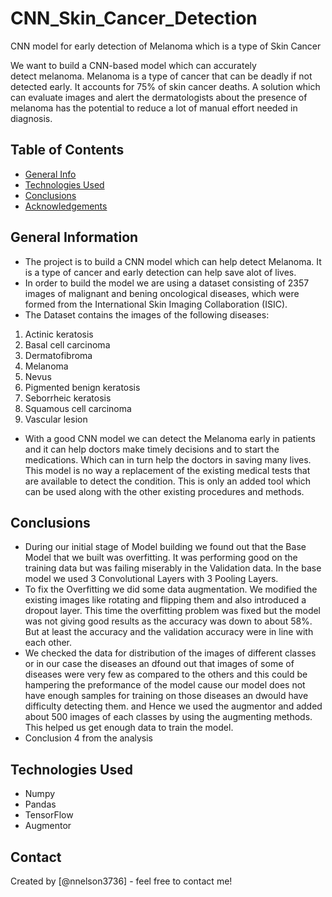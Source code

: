 # CNN_Skin_Cancer_Detection
CNN model for early detection of Melanoma which is a type of Skin Cancer

We want to build a CNN-based model which can accurately detect melanoma. Melanoma is a type of cancer that can be deadly if not detected early. It accounts for 75% of skin cancer deaths. A solution which can evaluate images and alert the dermatologists about the presence of melanoma has the potential to reduce a lot of manual effort needed in diagnosis.


## Table of Contents
* [General Info](#general-information)
* [Technologies Used](#technologies-used)
* [Conclusions](#conclusions)
* [Acknowledgements](#acknowledgements)



## General Information
- The project is to build a CNN model which can help detect Melanoma. It is a type of cancer and early detection can help save alot of lives.
- In order to build the model we are using a dataset consisting of 2357 images of malignant and bening oncological diseases, which were formed from the International Skin Imaging Collaboration (ISIC).
- The Dataset contains the images of the following diseases:
1. Actinic keratosis
2. Basal cell carcinoma
3. Dermatofibroma
4. Melanoma
5. Nevus
6. Pigmented benign keratosis
7. Seborrheic keratosis
8. Squamous cell carcinoma
9. Vascular lesion

- With a good CNN model we can detect the Melanoma early in patients and it can help doctors make timely decisions and to start the medications. Which can in turn help the doctors in saving many lives. This model is no way a replacement of the existing medical tests that are available to detect the condition. This is only an added tool which can be used along with the other existing procedures and methods.



## Conclusions
- During our initial stage of Model building we found out that the Base Model that we built was overfitting. It was performing good on the training data but was failing miserably in the Validation data. In the base model we used 3 Convolutional Layers with 3 Pooling Layers.
- To fix the Overfitting we did some data augmentation. We modified the existing images like rotating and flipping them and also introduced a dropout layer. This time the overfitting problem was fixed but the model was not giving good results as the accuracy was down to about 58%. But at least the accuracy and the validation accuracy were in line with each other.
- We checked the data for distribution of the images of different classes or in our case the diseases an dfound out that images of some of diseases were very few as compared to the others and this could be hampering the preformance of the model cause our model does not have enough samples for training on those diseases an dwould have difficulty detecting them. and Hence we used the augmentor and added about 500 images of each classes by using the augmenting methods. This helped us get enough data to train the model.
- Conclusion 4 from the analysis


## Technologies Used
- Numpy
- Pandas
- TensorFlow
- Augmentor


## Contact
Created by [@nnelson3736] - feel free to contact me!
